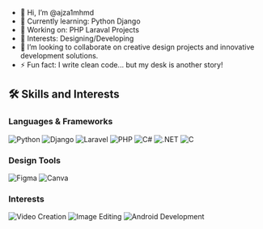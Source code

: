 - 👋 Hi, I’m @ajza1mhmd
- 🌱 Currently learning: Python Django
- 💼 Working on: PHP Laraval Projects
- 🧠 Interests: Designing/Developing
- 💞️ I’m looking to collaborate on creative design projects and innovative development solutions.
- ⚡ Fun fact:  I write clean code... but my desk is another story! 

## 🛠️ Skills and Interests

### **Languages & Frameworks**
![Python](https://img.shields.io/badge/Python-3776AB?style=for-the-badge&logo=python&logoColor=white)
![Django](https://img.shields.io/badge/Django-092E20?style=for-the-badge&logo=django&logoColor=white)
![Laravel](https://img.shields.io/badge/Laravel-FF2D20?style=for-the-badge&logo=laravel&logoColor=white)
![PHP](https://img.shields.io/badge/PHP-777BB4?style=for-the-badge&logo=php&logoColor=white)
![C#](https://img.shields.io/badge/C%23-239120?style=for-the-badge&logo=c-sharp&logoColor=white)
![.NET](https://img.shields.io/badge/.NET-512BD4?style=for-the-badge&logo=dotnet&logoColor=white)
![C](https://img.shields.io/badge/C-A8B9CC?style=for-the-badge&logo=c&logoColor=white)

### **Design Tools**
![Figma](https://img.shields.io/badge/Figma-F24E1E?style=for-the-badge&logo=figma&logoColor=white)
![Canva](https://img.shields.io/badge/Canva-00C4CC?style=for-the-badge&logo=canva&logoColor=white)

### **Interests**
![Video Creation](https://img.shields.io/badge/Video%20Creation-FF6347?style=for-the-badge&logo=youtube&logoColor=white)
![Image Editing](https://img.shields.io/badge/Image%20Editing-483D8B?style=for-the-badge&logo=adobe&logoColor=white)
![Android Development](https://img.shields.io/badge/Android%20Development-3DDC84?style=for-the-badge&logo=android&logoColor=white)
